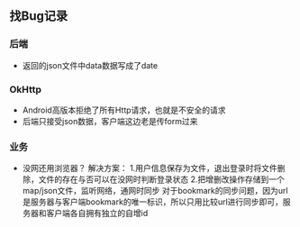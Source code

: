 ## 找Bug记录

### 后端
- 返回的json文件中data数据写成了date

### OkHttp
- Android高版本拒绝了所有Http请求，也就是不安全的请求
- 后端只接受json数据，客户端这边老是传form过来
### 业务
- 没网还用浏览器？
解决方案：
1.用户信息保存为文件，退出登录时将文件删除，文件的存在与否可以在没网时判断登录状态
2.把增删改操作存储到一个map/json文件，监听网络，通网时同步
对于bookmark的同步问题，因为url是服务器与客户端bookmark的唯一标识，所以只用比较url进行同步即可，服务器和客户端各自拥有独立的自增id